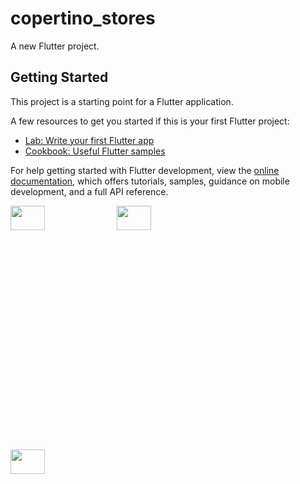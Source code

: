 # copertino_stores

A new Flutter project.

## Getting Started

This project is a starting point for a Flutter application.

A few resources to get you started if this is your first Flutter project:

- [Lab: Write your first Flutter app](https://docs.flutter.dev/get-started/codelab)
- [Cookbook: Useful Flutter samples](https://docs.flutter.dev/cookbook)

For help getting started with Flutter development, view the
[online documentation](https://docs.flutter.dev/), which offers tutorials,
samples, guidance on mobile development, and a full API reference.



<p>

<img src="https://user-images.githubusercontent.com/117918175/227426771-38ba3240-b88f-4d3d-9d3b-3e94f4fa9ffc.png" height="10%" width ="33%" >
<img src="https://user-images.githubusercontent.com/117918175/227426972-47f7eeab-4945-449c-a5d6-0f5720c9426a.png"  height="10%" width ="33%">
<img src="https://user-images.githubusercontent.com/117918175/227428073-d10b2eeb-dc99-4141-b468-123d289eecf3.png"  height="10%" width ="33%">

</p>
